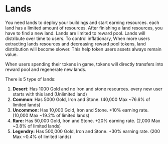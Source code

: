 # Lands

You need lands to deploy your buildings and start earning resources. each land has a limited amount of resources. After finishing a land resources, you have to find a new land. Lands are limited to reward pool. Lands will distribute over time to users. To control inflationary, When more users extracting lands resources and decreasing reward pool tokens, land distribution will become slower. This help token users assets always remain value.&#x20;

When users spending their tokens in game, tokens will directly transfers into reward pool and regenerate new lands.&#x20;

There is 5 type of lands:

1. **Desert**: Has 1000 Gold and no Iron and stone resources. every new user starts with this land (Unlimited land)
2. **Common**: Has 5000 Gold, Iron and Stone. (40,000 Max \~76.6% of limited lands)
3. **Uncommon:** Has 10,000 Gold, Iron and Stone. +10% earning rate. (10,000 Max \~19.2% of limited lands)
4. **Rare:** Has 50,000 Gold, Iron and Stone. +20% earning rate. (2,000 Max \~3.8% of limited lands)
5. **Legendry:** Has 500,000 Gold, Iron and Stone. +30% earning rate. (200 Max \~0.4% of limited lands)

